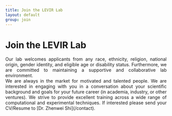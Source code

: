 ```yaml
---
title: Join the LEVIR Lab
layout: default
group: join
---
```


# Join the LEVIR Lab

<div style="text-align: justify; text-justify: distribute-all-lines;">
Our lab welcomes applicants from any race, ethnicity, religion, national origin, gender identity, and eligible age or disability status. Furthermore, we are committed to maintaining a supportive and collaborative lab environment.
</div>


<div style="text-align: justify; text-justify: distribute-all-lines;">
We are always in the market for motivated and talented people. We are interested in engaging with you in a conversation about your scientific background and goals for your future career (in academia, industry, or other ventures). We strive to provide excellent training across a wide range of computational and experimental techniques. If interested please send your CV/Resume to [Dr. Zhenwei Shi](/contact).
</div>

<br>
<br>